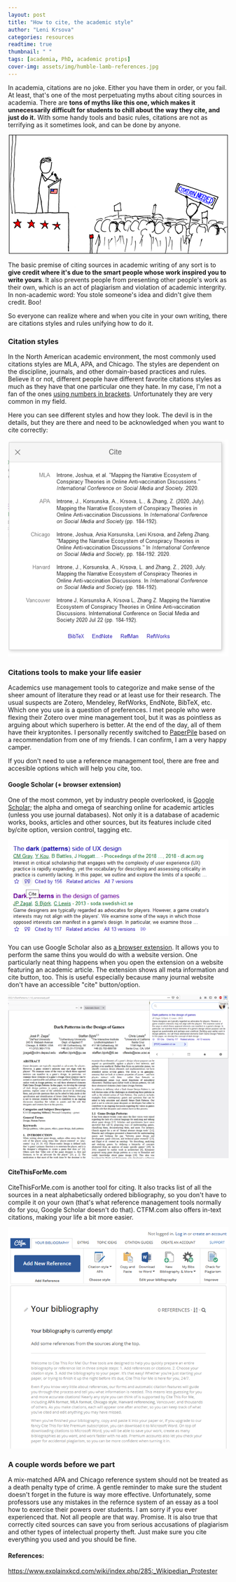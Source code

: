 ```yaml
---
layout: post
title: "How to cite, the academic style"
author: "Leni Krsova"
categories: resources
readtime: true
thumbnail: " "
tags: [academia, PhD, academic protips]
cover-img: assets/img/humble-lamb-references.jpg
---
```

In academia, citations are no joke. Either you have them in order, or you fail. At least, that's  one of the most perpetuating myths about citing sources in academia. There are **tons of myths like this one, which makes it unnecessarily difficult for students to chill about the way they cite, and just do it.** With some handy tools and basic rules, citations are not as terrifying as it sometimes look, and can be done by anyone.

<div style="text-align: center"><img src="/assets/img/citation.png"></div>

The basic premise of citing sources in academic writing of any sort is to **give credit where it's due to the smart people whose work inspired you to write yours**. It also prevents people from presenting other people's work as their own, which is an act of plagiarism and violation of academic intergrity. In non-academic word: You stole someone's idea and didn't give them credit.  Boo!

So everyone can realize where and when you cite in your own writing, there are citations styles and rules unifying how to do it.

### Citation styles 
In the North American academic environment, the most commonly used citations styles are MLA, APA, and Chicago. The styles are dependent on the discipline, journals, and other domain-based practices and rules. Believe it or not, different people have different favorite citations styles as much as they have that one particular one they hate. In my case, I'm not a fan of the ones <a href="https://www.bibguru.com/blog/citation-styles-numbers-in-brackets/">using numbers in brackets</a>. Unfortunately they are very common in my field. 

Here you can see different styles and how they look. The devil is in the details, but they are there and need to be acknowledged when you want to cite correctly:
<div style="text-align: center"><img src="/assets/img/citations-styles.PNG"></div>

### Citations tools to make your life easier
Academics use management tools to categorize and make sense of the sheer amount of literature they read or at least use for their research. The usual suspects are Zotero, Mendeley, RefWorks, EndNote, BibTeX, etc. Which one you use is a question of preferences. I met people who were flexing their Zotero over mine management tool, but it was as pointless as arguing about which superhero is better. At the end of the day, all of them have their kryptonites. I personally recently switched to <a href="https://paperpile.com/">PaperPile</a> based on a recommendation from one of my friends. I can confirm, I am a very happy camper. 

If you don't need to use a reference management tool, there are free and accesible options which will help you cite, too.

#### Google Scholar (+ browser extension)
One of the most common, yet by industry people overlooked, is <a href="https://scholar.google.com/">Google Scholar</a>; the alpha and omega of searching online for academic articles (unless you use journal databases). Not only it is a database of academic works, books, articles and other sources, but its features include cited by/cite option, version control, tagging etc.

<div style="text-align: center"><img src="/assets/img/cite-button.PNG"></div>

You can use Google Scholar also as <a href="https://scholar.google.com/scholar_settings?sciifh=1&hl=en&as_sdt=0,33#4">a browser extension</a>. It allows you to perform the same thins you would do with a website version. One particularly neat thing happens when you open the extension on a website featuring an academic article. The extension shows all meta information and cite button, too. This is useful especially because many journal website don't have an accessible "cite" button/option.

<div style="text-align: center"><img src="/assets/img/google-scholar-extension.png"></div>

#### CiteThisForMe.com
CiteThisForMe.com is another tool for citing. It also tracks list of all the sources in a neat alphabeticsally ordered bibliography, so you don't have to compile it on your own (that's what reference management tools normally do for you, Google Scholar doesn't do that). CTFM.com also offers in-text citations, making your life a bit more easier.

<div style="text-align: center"><img src="/assets/img/ctfm.PNG"></div>

### A couple words before we part
A mix-matched APA and Chicago reference system should not be treated as a death penalty type of crime. A gentle reminder to make sure the student doesn't forget in the future is way more effective. Unfortunately, some professors use any mistakes in the refernce system of an essay as a tool how to exercise their powers over students. I am sorry if you ever experienced that. Not all people are that way. Promise. It is also true that correctly cited sources can save you from serious accusations of plagiarism and other types of intelectual property theft. Just make sure you cite everything you used and you should be fine.

#### References:
https://www.explainxkcd.com/wiki/index.php/285:_Wikipedian_Protester